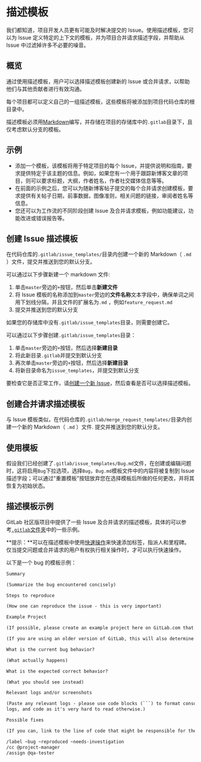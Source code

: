 # 描述模板[](#description-template "Permalink")

我们都知道，项目开发人员更有可能及时解决提交的 Issue。使用描述模板，您可以为 Issue 定义特定的上下文的模板，并为项目合并请求描述字段，并帮助从 Issue 中过滤掉许多不必要的噪音。

## 概览[](#overview "Permalink")

通过使用描述模板，用户可以选择描述模板创建新的 Issue 或合并请求，以帮助他们与其他贡献者进行有效沟通。

每个项目都可以定义自己的一组描述模板，这些模板将被添加到项目代码仓库的根目录中。

描述模板必须用[Markdown](/docs/user/markdown.md)编写，并存储在项目的存储库中的`.gitlab`目录下，且仅考虑默认分支的模板。

## 示例[](#use-cases "Permalink")

*   添加一个模板，该模板将用于特定项目的每个 Issue，并提供说明和指南，要求提供特定于该主题的信息。例如，如果您有一个用于跟踪新博客文章的项目，则可以要求标题，大纲，作者姓名，作者社交媒体信息等等。
*   在前面的示例之后，您可以为随新博客帖子提交的每个合并请求创建模板，要求提供有关帖子日期，前事数据，图像准则，相关问题的链接，审阅者姓名等信息。
*   您还可以为工作流的不同阶段创建 Issue 及合并请求模板，例如功能建议，功能改进或错误报告等。

## 创建 Issue 描述模板[](#creating-issue-templates "Permalink")

在代码仓库的`.gitlab/issue_templates/`目录内创建一个新的 Markdown（ `.md` ）文件，提交并推送到您的默认分支。

可以通过以下步骤新建一个 markdown 文件:

1.  单击`master`旁边的`+`按钮，然后单击**新建文件**
2.  将 Issue 模板的名称添加到`master`旁边的**文件名称**文本字段中，确保单词之间用下划线分隔，并且文件的扩展名为`.md` ，例如`feature_request.md` 
3.  提交并推送到您的默认分支

如果您的存储库中没有`.gitlab/issue_templates`目录，则需要创建它。

可以通过以下步骤创建`.gitlab/issue_templates`目录：

1.  单击`master`旁边的`+`按钮，然后选择**新建目录**
2.  将此新目录`.gitlab`并提交到默认分支
3.  再次单击`master`旁边的`+`按钮，然后选择**新建目录**
4.  将新目录命名为`issue_templates`，并提交到默认分支

要检查它是否正常工作，请[创建一个新 Issue](/docs/user/project/issues/manage.md#create-a-new-issue)，然后查看是否可以选择描述模板。

## 创建合并请求描述模板[](#creating-merge-request-templates "Permalink")

与 Issue 模板类似，在代码仓库的`.gitlab/merge_request_templates/`目录内创建一个新的 Markdown（ `.md` ）文件. 提交并推送到您的默认分支。

## 使用模板[](#using-the-templates "Permalink")

假设我们已经创建了`.gitlab/issue_templates/Bug.md`文件，在创建或编辑问题时，这将启用`Bug`下拉选项，选择`Bug`，`Bug.md`模板文件中的内容将被复制到 Issue 描述字段；可以通过"重置模板"按钮放弃您在选择模板后所做的任何更改，并将其恢复为初始状态。

## 描述模板示例[](#description-template-example "Permalink")

GitLab 社区版项目中提供了一些 Issue 及合并请求的描述模板，具体的可以参考[`.gitlab`文件夹](https://gitlab.com/gitlab-org/gitlab/tree/master/.gitlab)中的一些示例。

**提示：**可以在描述模板中使用[快速操作](/docs/user/project/quick-actions.md)来快速添加标签，指派人和里程碑。仅当提交问题或合并请求的用户有权执行相关操作时，才可以执行快速操作。

以下是一个 bug 的模板示例：

```markdown
Summary

(Summarize the bug encountered concisely)

Steps to reproduce

(How one can reproduce the issue - this is very important)

Example Project

(If possible, please create an example project here on GitLab.com that exhibits the problematic behaviour, and link to it here in the bug report)

(If you are using an older version of GitLab, this will also determine whether the bug has been fixed in a more recent version)

What is the current bug behavior?

(What actually happens)

What is the expected correct behavior?

(What you should see instead)

Relevant logs and/or screenshots

(Paste any relevant logs - please use code blocks (```) to format console output,
logs, and code as it's very hard to read otherwise.)

Possible fixes

(If you can, link to the line of code that might be responsible for the problem)

/label ~bug ~reproduced ~needs-investigation
/cc @project-manager
/assign @qa-tester 
```